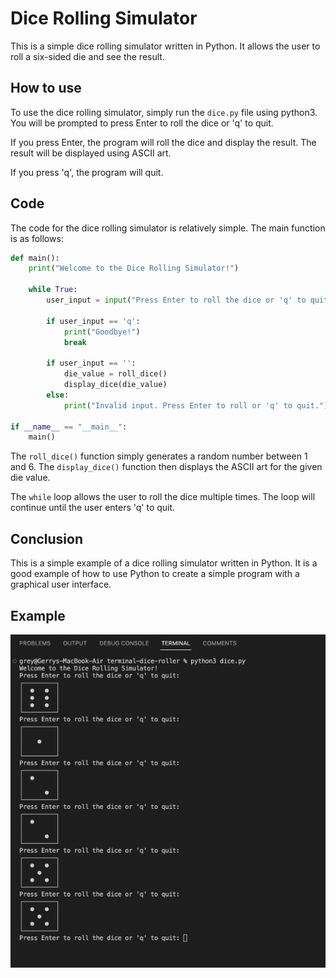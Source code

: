 # Dice Rolling Simulator

This is a simple dice rolling simulator written in Python. It allows the user to roll a six-sided die and see the result.

## How to use

To use the dice rolling simulator, simply run the `dice.py` file using python3. You will be prompted to press Enter to roll the dice or 'q' to quit.

If you press Enter, the program will roll the dice and display the result. The result will be displayed using ASCII art.

If you press 'q', the program will quit.

## Code

The code for the dice rolling simulator is relatively simple. The main function is as follows:

```python
def main():
    print("Welcome to the Dice Rolling Simulator!")

    while True:
        user_input = input("Press Enter to roll the dice or 'q' to quit: ").strip()
        
        if user_input == 'q':
            print("Goodbye!")
            break
        
        if user_input == '':
            die_value = roll_dice()
            display_dice(die_value)
        else:
            print("Invalid input. Press Enter to roll or 'q' to quit.")

if __name__ == "__main__":
    main()
```

The `roll_dice()` function simply generates a random number between 1 and 6. The `display_dice()` function then displays the ASCII art for the given die value.

The `while` loop allows the user to roll the dice multiple times. The loop will continue until the user enters 'q' to quit.

## Conclusion

This is a simple example of a dice rolling simulator written in Python. It is a good example of how to use Python to create a simple program with a graphical user interface.

## Example

![Dice Roll](img/dice-roll.png)